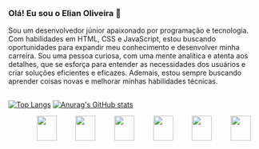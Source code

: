<header>
    <link rel="stylesheet" href="https://cdn.jsdelivr.net/gh/devicons/devicon@latest/devicon.min.css">
</header>

### Olá! Eu sou o Elian Oliveira 👋
Sou um desenvolvedor júnior apaixonado por programação e tecnologia. Com habilidades em HTML, CSS e JavaScript, estou buscando oportunidades para expandir meu conhecimento e desenvolver minha carreira. Sou uma pessoa curiosa, com uma mente analítica e atenta aos detalhes, que se esforça para entender as necessidades dos usuários e criar soluções eficientes e eficazes. Ademais, estou sempre buscando aprender coisas novas e melhorar minhas habilidades técnicas.
##

[![Top Langs](https://github-readme-stats.vercel.app/api/top-langs/?username=anuraghazra&layout=donut&theme=radical)](https://github.com/anuraghazra/github-readme-stats)
[![Anurag's GitHub stats](https://github-readme-stats.vercel.app/api?username=elianoliver&show_icons=true&theme=radical)](https://github.com/elianoliver)

<div style="display: flex; justify-content: space-around;"><br>
    <img  height="50" width="40" src="https://cdn.jsdelivr.net/gh/devicons/devicon/icons/html5/html5-original.svg" />
    <img  height="50" width="40" src="https://cdn.jsdelivr.net/gh/devicons/devicon/icons/css3/css3-original.svg" />
    <img  height="50" width="40" src="https://cdn.jsdelivr.net/gh/devicons/devicon/icons/javascript/javascript-original.svg" />
    <img  height="50" width="40" src="https://cdn.jsdelivr.net/gh/devicons/devicon/icons/java/java-original.svg" />
    <img  height="50" width="40" src="https://cdn.jsdelivr.net/gh/devicons/devicon/icons/python/python-original.svg" />
    <img  height="50" width="40" src="https://cdn.jsdelivr.net/gh/devicons/devicon/icons/postgresql/postgresql-original.svg" />
</div>

##


